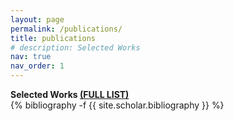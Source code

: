 ```yaml
---
layout: page
permalink: /publications/
title: publications
# description: Selected Works
nav: true
nav_order: 1
---
```

<!-- _pages/publications.md -->
<div class="publications">
<div><strong>Selected Works <a href="http://127.0.0.1:4000/al-folio/projects/#full-paper">(FULL LIST)</a></strong></div>
{% bibliography -f {{ site.scholar.bibliography }} %}

</div>
